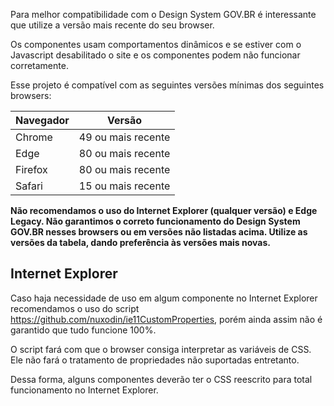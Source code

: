 Para melhor compatibilidade com o Design System GOV.BR é interessante que utilize a versão mais recente do seu browser.

Os componentes usam comportamentos dinâmicos e se estiver com o Javascript desabilitado o site e os componentes podem não funcionar corretamente.

Esse projeto é compatível com as seguintes versões mínimas dos seguintes browsers:

| Navegador | Versão             |
| --------- | ------------------ |
| Chrome    | 49 ou mais recente |
| Edge      | 80 ou mais recente |
| Firefox   | 80 ou mais recente |
| Safari    | 15 ou mais recente |

**Não recomendamos o uso do Internet Explorer (qualquer versão) e Edge Legacy. Não garantimos o correto funcionamento do Design System GOV.BR nesses browsers ou em versões não listadas acima. Utilize as versões da tabela, dando preferência às versões mais novas.**

## Internet Explorer

Caso haja necessidade de uso em algum componente no Internet Explorer recomendamos o uso do script <https://github.com/nuxodin/ie11CustomProperties>, porém ainda assim não é garantido que tudo funcione 100%.

O script fará com que o browser consiga interpretar as variáveis de CSS. Ele não fará o tratamento de propriedades não suportadas entretanto.

Dessa forma, alguns componentes deverão ter o CSS reescrito para total funcionamento no Internet Explorer.
